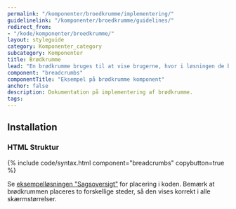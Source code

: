 ```yaml
---
permalink: "/komponenter/broedkrumme/implementering/"
guidelinelink: "/komponenter/broedkrumme/guidelines/"
redirect_from:
- "/kode/komponenter/broedkrumme/"
layout: styleguide
category: Komponenter_category
subcategory: Komponenter
title: Brødkrumme
lead: "En brødkrumme bruges til at vise brugerne, hvor i løsningen de befinder sig, samtidig med at den gør det muligt for brugerne at navigere tilbage igennem løsningens niveauer."
component: "breadcrumbs"
componentTitle: "Eksempel på brødkrumme komponent"
anchor: false
description: Dokumentation på implementering af brødkrumme.
tags:
---
```


## Installation

### HTML Struktur

{% include code/syntax.html component="breadcrumbs" copybutton=true %}

Se <a href="/eksempler/selvbetjeningsloesninger/#sagsoversigt">eksempelløsningen "Sagsoversigt"</a> for placering i koden. Bemærk at brødkrummen placeres to forskellige steder, så den vises korrekt i alle skærmstørrelser.